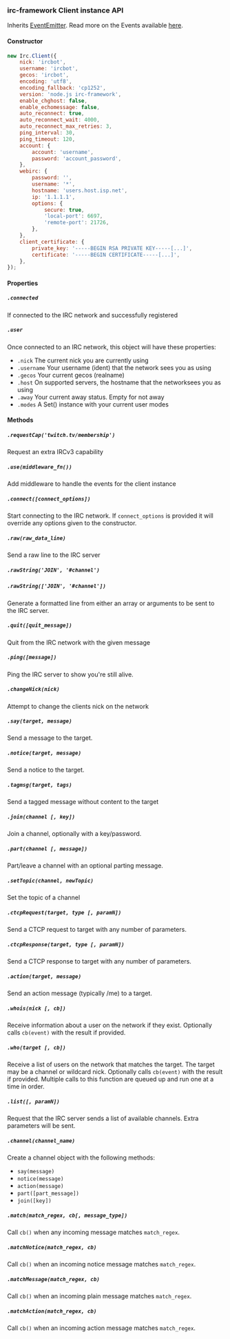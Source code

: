 ### irc-framework Client instance API

Inherits [EventEmitter](https://nodejs.org/api/events.html). Read more on the Events available [here](https://github.com/kiwiirc/irc-framework/blob/master/docs/events.md).

#### Constructor
~~~javascript
new Irc.Client({
    nick: 'ircbot',
    username: 'ircbot',
    gecos: 'ircbot',
    encoding: 'utf8',
    encoding_fallback: 'cp1252',
    version: 'node.js irc-framework',
    enable_chghost: false,
    enable_echomessage: false,
    auto_reconnect: true,
    auto_reconnect_wait: 4000,
    auto_reconnect_max_retries: 3,
    ping_interval: 30,
    ping_timeout: 120,
    account: {
        account: 'username',
        password: 'account_password',
    },
    webirc: {
        password: '',
        username: '*',
        hostname: 'users.host.isp.net',
        ip: '1.1.1.1',
        options: {
            secure: true,
            'local-port': 6697,
            'remote-port': 21726,
        },
    },
    client_certificate: {
        private_key: '-----BEGIN RSA PRIVATE KEY-----[...]',
        certificate: '-----BEGIN CERTIFICATE-----[...]',
    },
});
~~~


#### Properties
##### `.connected`
If connected to the IRC network and successfully registered

##### `.user`
Once connected to an IRC network, this object will have these properties:
* `.nick` The current nick you are currently using
* `.username` Your username (ident) that the network sees you as using
* `.gecos` Your current gecos (realname)
* `.host` On supported servers, the hostname that the networksees you as using
* `.away` Your current away status. Empty for not away
* `.modes` A Set() instance with your current user modes


#### Methods
##### `.requestCap('twitch.tv/membership')`
Request an extra IRCv3 capability

##### `.use(middleware_fn())`
Add middleware to handle the events for the client instance

##### `.connect([connect_options])`
Start connecting to the IRC network. If `connect_options` is provided it will
override any options given to the constructor.

##### `.raw(raw_data_line)`
Send a raw line to the IRC server

##### `.rawString('JOIN', '#channel')`
##### `.rawString(['JOIN', '#channel'])`
Generate a formatted line from either an array or arguments to be sent to the
IRC server.

##### `.quit([quit_message])`
Quit from the IRC network with the given message

##### `.ping([message])`
Ping the IRC server to show you're still alive.

##### `.changeNick(nick)`
Attempt to change the clients nick on the network

##### `.say(target, message)`
Send a message to the target.

##### `.notice(target, message)`
Send a notice to the target.

##### `.tagmsg(target, tags)`
Send a tagged message without content to the target

##### `.join(channel [, key])`
Join a channel, optionally with a key/password.

##### `.part(channel [, message])`
Part/leave a channel with an optional parting message.

##### `.setTopic(channel, newTopic)`
Set the topic of a channel

##### `.ctcpRequest(target, type [, paramN])`
Send a CTCP request to target with any number of parameters.

##### `.ctcpResponse(target, type [, paramN])`
Send a CTCP response to target with any number of parameters.

##### `.action(target, message)`
Send an action message (typically /me) to a target.

##### `.whois(nick [, cb])`
Receive information about a user on the network if they exist. Optionally calls
`cb(event)` with the result if provided.

##### `.who(target [, cb])`
Receive a list of users on the network that matches the target. The target may be
a channel or wildcard nick. Optionally calls `cb(event)` with the result if
provided. Multiple calls to this function are queued up and run one at a time in
order.

##### `.list([, paramN])`
Request that the IRC server sends a list of available channels. Extra parameters
will be sent.

##### `.channel(channel_name)`
Create a channel object with the following methods:
* `say(message)`
* `notice(message)`
* `action(message)`
* `part([part_message])`
* `join([key])`

##### `.match(match_regex, cb[, message_type])`
Call `cb()` when any incoming message matches `match_regex`.

##### `.matchNotice(match_regex, cb)`
Call `cb()` when an incoming notice message matches `match_regex`.

##### `.matchMessage(match_regex, cb)`
Call `cb()` when an incoming plain message matches `match_regex`.

##### `.matchAction(match_regex, cb)`
Call `cb()` when an incoming action message matches `match_regex`.
